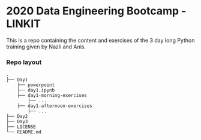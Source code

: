 # 2020 Data Engineering Bootcamp - LINKIT
This is a repo containing the content and exercises of the 3 day long Python training given by Nazli and Anis.

### Repo layout

    .
    ├── Day1
        ├── powerpoint
        ├── day1.ipynb
        ├── day1-morning-exercises
            ├── ...
        ├── day1-afternoon-exercises
            ├── ...    
    ├── Day2                    
    ├── Day3                     
    ├── LICENSE
    └── README.md
